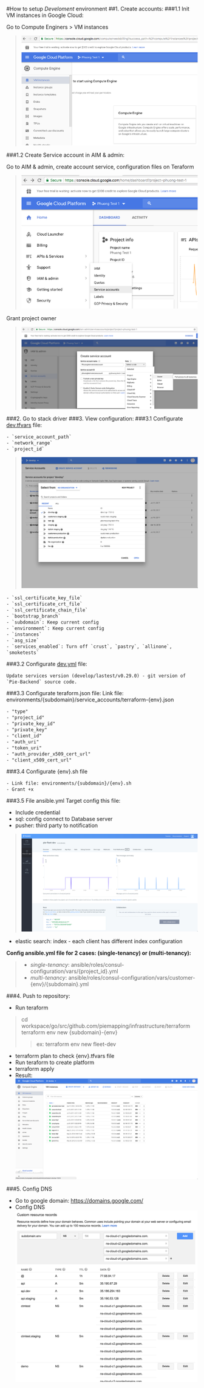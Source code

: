 #How to setup *Develoment* environment
##1. Create accounts:
###1.1  Init VM instances in Google Cloud:

Go to Compute Enginers > VM instances

> ![VM instances](https://github.com/nguyenthihoangphuong/images/blob/CreateNewClientEnvironment/VM%20instances.png?raw=true)


###1.2  Create Service account in AIM & admin:

Go to AIM & admin, create account service, configuration files on Teraform

> ![VM instances](https://github.com/nguyenthihoangphuong/images/blob/CreateNewClientEnvironment/AIM%20&%20admin,%20create%20account%20service.png?raw=true)

Grant project owner

> ![VM instances](https://github.com/nguyenthihoangphuong/images/blob/CreateNewClientEnvironment/grant%20project%20owner.png?raw=true)

###2.  Go to stack driver
###3. View configuration:
###3.1 Configurate [dev.tfvars](https://github.com/piemapping/infrastructure/blob/dev/environments/fleet/config/dev.tfvars) file:
	
	- `service_account_path`
	- `network_range`
	- `project_id`
> ![project_id](https://github.com/nguyenthihoangphuong/images/blob/CreateNewClientEnvironment/project_id.png?raw=true)

	- `ssl_certificate_key_file`
	- `ssl_certificate_crt_file`
	- `ssl_certificate_chain_file`
	- `bootstrap_branch`
	- `subdomain`: Keep current config
	- `environment`: Keep current config
	- `instances`
	- `asg_size`
	- `services_enabled`: Turn off `crust`, `pastry`, `allinone`, `smoketests`

###3.2 Configurate [dev.yml](https://github.com/piemapping/infrastructure/blob/dev/environments/fleet/config/dev.yml) file:

	Update services version (develop/lastest/v0.29.0) - git version of `Pie-Backend` source code.
	
###3.3 Configurate teraform.json file: 
Link file: environments/{subdomain}/service_accounts/terraform-{env}.json 

	- "type"
	- "project_id"
	- "private_key_id"
	- "private_key"
	- "client_id"
	- "auth_uri"
	- "token_uri"
	- "auth_provider_x509_cert_url"
	- "client_x509_cert_url"
	
###3.4 Configurate {env}.sh file 

	- Link file: environments/{subdomain}/{env}.sh 
	- Grant +x

###3.5 File ansible.yml
Target config this file:

- Include credential
- sql: config connect to Database server
- pusher: third party to notification

> ![Pusher](https://github.com/nguyenthihoangphuong/images/blob/CreateNewClientEnvironment/pusher.png?raw=true)

- elastic search: index - each client has different index configuration

**Config ansible.yml file  for 2 cases: (single-tenancy) or (multi-tenancy):**

> - *single-tenancy*: ansible/roles/consul-configuration/vars/{project_id}.yml
> - *multi-tenancy*: ansible/roles/consul-configuration/vars/customer-{env}/{subdomain}.yml

	
###4. Push to repository:

- Run teraform 	
> cd workspace/go/src/github.com/piemapping/infrastructure/terraform
> terraform env new {subdomain}-{env}
> > ex: terraform env new fleet-dev

- terraform plan to check {env}.tfvars file
- Run teraform to create platform
- terraform apply
- Result:
![Terraform successful](https://github.com/nguyenthihoangphuong/images/blob/CreateNewClientEnvironment/Terraform%20Successful.png?raw=true)

###5. Config DNS

- Go to google domain: https://domains.google.com/
- Config DNS 
![DNS](https://github.com/nguyenthihoangphuong/images/blob/CreateNewClientEnvironment/DNS.png?raw=true)
	
	
	